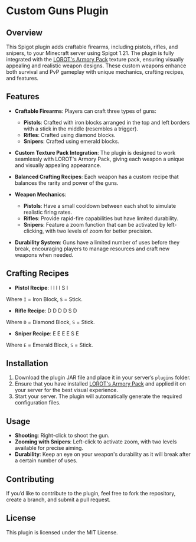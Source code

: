 # Custom Guns Plugin

## Overview

This Spigot plugin adds craftable firearms, including pistols, rifles, and snipers, to your Minecraft server using Spigot 1.21. The plugin is fully integrated with the [LOROT's Armory Pack](https://www.planetminecraft.com/texture-pack/lorot-s-armory-pack/) texture pack, ensuring visually appealing and realistic weapon designs. These custom weapons enhance both survival and PvP gameplay with unique mechanics, crafting recipes, and features.

## Features

- **Craftable Firearms**: Players can craft three types of guns:
  - **Pistols**: Crafted with iron blocks arranged in the top and left borders with a stick in the middle (resembles a trigger).
  - **Rifles**: Crafted using diamond blocks.
  - **Snipers**: Crafted using emerald blocks.

- **Custom Texture Pack Integration**: The plugin is designed to work seamlessly with LOROT's Armory Pack, giving each weapon a unique and visually appealing appearance.

- **Balanced Crafting Recipes**: Each weapon has a custom recipe that balances the rarity and power of the guns.

- **Weapon Mechanics**:
  - **Pistols**: Have a small cooldown between each shot to simulate realistic firing rates.
  - **Rifles**: Provide rapid-fire capabilities but have limited durability.
  - **Snipers**: Feature a zoom function that can be activated by left-clicking, with two levels of zoom for better precision.

- **Durability System**: Guns have a limited number of uses before they break, encouraging players to manage resources and craft new weapons when needed.

## Crafting Recipes

- **Pistol Recipe**:
I I I
I S
I

Where `I` = Iron Block, `S` = Stick.

- **Rifle Recipe**:
D D D
D S
D

Where `D` = Diamond Block, `S` = Stick.

- **Sniper Recipe**:
E E E
E S
E

Where `E` = Emerald Block, `S` = Stick.

## Installation

1. Download the plugin JAR file and place it in your server’s `plugins` folder.
2. Ensure that you have installed [LOROT's Armory Pack](https://www.planetminecraft.com/texture-pack/lorot-s-armory-pack/) and applied it on your server for the best visual experience.
3. Start your server. The plugin will automatically generate the required configuration files.

## Usage

- **Shooting**: Right-click to shoot the gun.
- **Zooming with Snipers**: Left-click to activate zoom, with two levels available for precise aiming.
- **Durability**: Keep an eye on your weapon's durability as it will break after a certain number of uses.

## Contributing

If you’d like to contribute to the plugin, feel free to fork the repository, create a branch, and submit a pull request.

## License

This plugin is licensed under the MIT License.
